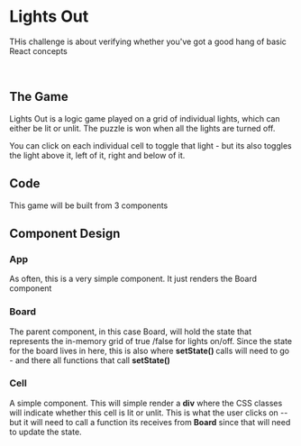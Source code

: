 <h1>Lights Out</h1>
<p>THis challenge is about verifying whether you've got a good hang of basic React concepts</p>
<br/>
<h2>The Game</h2>
<p>Lights Out is a logic game played on a grid of individual lights, which can either be lit or unlit. The puzzle is won when all the lights are turned off.</p>
<p>You can click on each individual cell to toggle that light - but its also toggles the light above it, left of it, right and below of it.</p>

<h2>Code</h2>
<p>This game will be built from 3 components</p>
<h2>Component Design</h2>
<h3>App</h3>
<p>As often, this is a very simple component. It just renders the Board component</p>
<h3>Board</h3>
<p>The parent component, in this case Board, will hold the state that represents the in-memory grid of true
/false for lights on/off. Since the state for the board lives in here, this is also where <strong>setState() </strong>
calls will need to go - and there all functions that call <strong>setState()</strong></p>
<h3>Cell</h3>
<p>A simple component. This will simple render a <strong>div</strong> where the CSS classes will indicate whether this cell is lit or unlit. This is what the user clicks on -- but it will need to call a function its receives from <strong>Board</strong> since that will need to update the state.</p>
